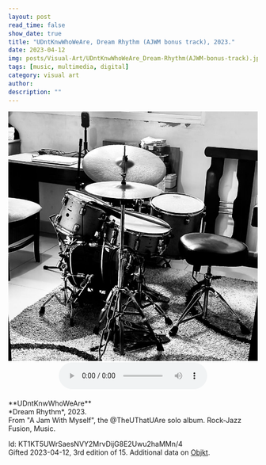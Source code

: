 ```yaml
---
layout: post
read_time: false
show_date: true
title: "UDntKnwWhoWeAre, Dream Rhythm (AJWM bonus track), 2023."
date: 2023-04-12
img: posts/Visual-Art/UDntKnwWhoWeAre_Dream-Rhythm(AJWM-bonus-track).jpg
tags: [music, multimedia, digital]
category: visual art
author: 
description: ""
---
```


<img src='./assets/img/posts/Visual-Art/UDntKnwWhoWeAre_Dream-Rhythm(AJWM-bonus-track).jpg'>
<br><center><audio controls src="./assets/img/posts/Music/UDntKnwWhoWeAre_Dream-Rhythm(AJWM-bonus-track).mp3"></audio></center>

<br>
**UDntKnwWhoWeAre**
<br>*Dream Rhythm*, 2023.
<br>From "A Jam With Myself", the @TheUThatUAre solo album. Rock-Jazz Fusion, Music.


 <div class="page-separator"></div>

Id: KT1KT5UWrSaesNVY2MrvDijG8E2Uwu2haMMn/4
<br>Gifted 2023-04-12, 3rd edition of 15. Additional data on [Objkt](https://objkt.com/tokens/KT1KT5UWrSaesNVY2MrvDijG8E2Uwu2haMMn/4).
